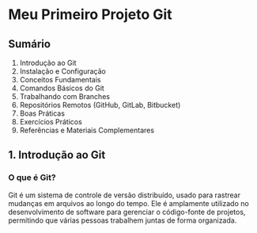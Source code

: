 # Meu Primeiro Projeto Git

## **Sumário**
1. Introdução ao Git
2. Instalação e Configuração
3. Conceitos Fundamentais
4. Comandos Básicos do Git
5. Trabalhando com Branches
6. Repositórios Remotos (GitHub, GitLab, Bitbucket)
7. Boas Práticas
8. Exercícios Práticos
9. Referências e Materiais Complementares

## **1. Introdução ao Git**
### **O que é Git?**
Git é um sistema de controle de versão distribuído, usado para rastrear mudanças em arquivos ao longo do tempo. Ele é amplamente utilizado no desenvolvimento de software para gerenciar o código-fonte de projetos, permitindo que várias pessoas trabalhem juntas de forma organizada.